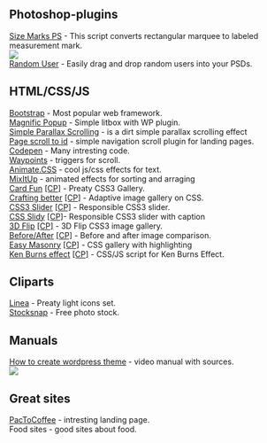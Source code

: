 <h2>Photoshop-plugins</h2>
<a href="https://github.com/romashamin/Size-Marks-PS">Size Marks PS</a> - This script converts rectangular marquee to labeled measurement mark.<br>
<img src="https://github.com/romashamin/Size-Marks-PS/blob/master/images/size-marks-show.gif"><br>
<a href="https://randomuser.me/photoshop.html">Random User</a> - Easily drag and drop random users into your PSDs.<br>
<h2>HTML/CSS/JS</h2>
<a href="http://getbootstrap.com/">Bootstrap</a> - Most popular web framework.<br>
<a href="http://dimsemenov.com/plugins/magnific-popup/">Magnific Popup</a> - Simple litbox with WP plugin.<br>
<a href="http://pixelcog.github.io/parallax.js/">Simple Parallax Scrolling</a> - is a dirt simple parallax scrolling effect<br>
<a href="https://github.com/malihu/page-scroll-to-id">Page scroll to id</a> - simple navigation scroll plugin for landing pages.<br>
<a href="http://codepen.io/">Codepen</a> - Many intresting code.<br>
<a href="http://imakewebthings.com/waypoints/">Waypoints</a> - triggers for scroll.<br>
<a href="http://daneden.github.io/animate.css/">Animate.CSS</a> - cool js/css effects for text.<br>
<a href="https://mixitup.kunkalabs.com/">MixItUp</a> - animated effects for sorting and arraging<br>
<a href="http://demosthenes.info/blog/425/Card-Fan-CSS3-Gallery-Reveal-In-Four-Lines-of-Code">Card Fun</a> <a href="http://codepen.io/dudleystorey/pen/mapyf">[CP]</a> - Preaty CSS3 Gallery.<br>
<a href="http://demosthenes.info/blog/891/Crafting-Better-Responsive-Image-Galleries-With-Flexbox">Crafting better</a> <a href="http://codepen.io/dudleystorey/pen/Kgofa">[CP]</a> - Adaptive image gallery on CSS.<br>
<a href="http://demosthenes.info/blog/627/Make-A-Responsive-CSS3-Image-Slider">CSS3 Slider</a> <a href="http://codepen.io/dudleystorey/pen/ehKpi">[CP]</a> - Responsible CSS3 slider.<br>
<a href="http://demosthenes.info/blog/871/CSS-Slidy-20-Captions--more">CSS Slidy<a/> <a href="http://codepen.io/dudleystorey/pen/AgtbD">[CP]</a>- Responsible CSS3 slider with caption</a><br>
<a href="http://demosthenes.info/blog/726/CSS-3D-Image-Flip-Gallery-With-Dynamic-Shadows">3D Flip</a> <a href="http://codepen.io/dudleystorey/pen/KdAev">[CP]</a> - 3D Flip CSS3 image gallery.<br>
<a href="http://demosthenes.info/blog/842/A-Mobile-Ready-Before-And-After-Image-Comparison-UI">Before/After</a> <a href="http://codepen.io/dudleystorey/pen/JDphy">[CP]</a> - Before and after image comparison.<br>
<a href="http://demosthenes.info/blog/844/Easy-Masonry-Layout-With-Flexbox">Easy Masonry</a> <a href="http://codepen.io/dudleystorey/pen/eAqzk">[CP]</a> - CSS gallery with highlighting<br>
<a href="http://demosthenes.info/blog/761/Create-A-Random-Ken-Burns-Effect-For-Images-With-CSS-amp-JavaScript">Ken Burns effect</a> <a href="http://codepen.io/dudleystorey/pen/kaBiL">[CP]</a> - CSS/JS script for Ken Burns Effect.<br>
<h2>Cliparts</h2>
<a href="http://linea.io/">Linea</a> - Preaty light icons set.<br>
<a href="https://stocksnap.io/">Stocksnap</a> - Free photo stock.<br>
<h2>Manuals</h2>
<a href="https://github.com/agragregra/wordpress-landing-page-lesson">How to create wordpress theme</a> - video manual with sources.<br>
<img src="https://raw.githubusercontent.com/agragregra/wordpress-landing-page-lesson/master/_mockup.jpg"><br>
<h2>Great sites</h2>
<a href="https://www.pactcoffee.com/">PacToCoffee</a> - intresting landing page.<br>
<a hreg="http://www.dejurka.ru/web-design/food-web-desgin/">Food sites</a> - good sites about food.<br>
